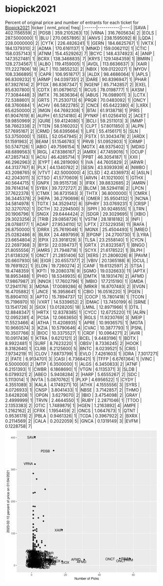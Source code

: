 # biopick2021
Percent of original price and number of entrants for each ticket for [Biopick2021](https://twitter.com/hashtag/Biopick2021)
|ticker |  nrml_price| freq|
|:------|-----------:|----:|
|SAVA   | 402.1156559|    2|
|PDSB   | 359.2105263|   13|
|VRNA   | 316.7605634|    2|
|EOLS   | 287.5000000|    1|
|BLU    | 270.0657895|    3|
|ANVS   | 238.1595092|    8|
|LQDA   | 228.0000000|    2|
|CYTK   | 226.4826241|    1|
|GERN   | 184.6625767|    1|
|VKTX   | 184.1379310|    2|
|ADMA   | 170.6161137|    1|
|MNKD   | 159.0062112|    1|
|CTIC   | 158.0357143|    1|
|ATNM   | 154.4529262|    7|
|BCYC   | 148.4374923|    4|
|ANIP   | 147.3527481|    1|
|BCRX   | 138.3468835|    7|
|KRYS   | 129.1484359|    1|
|BMRN   | 128.2734567|    1|
|ALBO   | 119.4159005|    1|
|AVDL   | 113.6636637|    3|
|XAIR   | 111.2227806|   18|
|ALT    | 110.3855232|    2|
|NBIX   | 109.0122027|    1|
|MYOV   | 108.3366895|    1|
|CAPR   | 106.9518717|    3|
|ALDX   |  98.4686064|    1|
|APLS   |  96.8309232|    1|
|ARMP   |  94.0397351|    2|
|DARE   |  90.8396947|    1|
|PHAR   |  87.3927614|    2|
|PTGX   |  86.8367347|    1|
|NGENF  |  85.7142857|    2|
|EXEL   |  85.6307800|    1|
|CDTX   |  81.0679612|    1|
|RCUS   |  78.0198777|    1|
|AXSM   |  77.3084448|    3|
|IMTX   |  76.3636364|    6|
|ABUS   |  76.0989011|    3|
|LCTX   |  72.5388601|    3|
|GRTS   |  71.2530713|    6|
|PRQR   |  70.0483092|    1|
|ONCY   |  68.3760684|    1|
|ACHV   |  66.5822785|    2|
|CNCE   |  65.6422380|    4|
|LXRX   |  65.6250000|    2|
|IMGN   |  64.7692308|    1|
|BTAI   |  61.9138718|    1|
|PIRS   |  61.9047619|    8|
|AUPH   |  61.5214180|    4|
|PYNKF  |  61.0256410|    2|
|ACET   |  59.9850969|    2|
|QURE   |  59.4124080|    1|
|BCLI   |  59.2511013|    3|
|IMMP   |  58.7662338|    2|
|YTEN   |  58.5160202|    1|
|CLPT   |  57.8011850|    3|
|ALPN   |  57.7695167|    2|
|CRMD   |  56.6395664|    1|
|LIFE   |  55.4156171|    5|
|SLN    |  53.3750000|    1|
|SEEL   |  52.0547945|    2|
|FSTX   |  51.3043478|    2|
|ARDX   |  51.1591963|    2|
|BEAM   |  51.1546783|    1|
|PRVB   |  51.0952903|    1|
|ORMP   |  50.5747126|    1|
|ABIO   |  49.7596154|    1|
|MGTX   |  48.9375402|    1|
|MDXG   |  48.6899563|    1|
|RIGL   |  47.8386167|    2|
|AMRX   |  47.7459016|    1|
|OCUP   |  47.2857143|    1|
|ACIU   |  46.4285714|    1|
|PPBT   |  46.3054187|    1|
|XXII   |  46.2962963|    2|
|EYPT   |  46.2819090|    1|
|IVA    |  44.7605829|    2|
|ARWR   |  44.3137767|    8|
|PLX    |  44.1340782|    2|
|SESN   |  43.9393939|    4|
|NWBO   |  43.2098765|    9|
|VTVT   |  42.5000000|    4|
|CLSD   |  42.4336973|    4|
|ASLN   |  42.2043011|    3|
|CTSO   |  41.5770609|    1|
|ARVN   |  41.1021000|    1|
|GTHX   |  40.5644715|    1|
|GNPX   |  39.9515738|    3|
|IFRX   |  39.8832685|    2|
|AMRN   |  39.7614314|    1|
|SYBX   |  39.7272727|    2|
|BLCM   |  38.5294118|    2|
|LPCN   |  37.7622378|    1|
|CTMX   |  36.8731563|    3|
|THTX   |  36.8000000|    1|
|CMRX   |  36.3445378|    2|
|HEPA   |  36.2790698|    6|
|OMER   |  35.9504132|    1|
|NCNA   |  34.5814978|    1|
|TGTX   |  34.3529412|    8|
|SPHRY  |  33.0769231|    1|
|CRSP   |  32.3270702|    1|
|DCTH   |  32.2294500|    3|
|SPPI   |  30.9248555|    1|
|LTRN   |  30.1906796|    1|
|SNGX   |  29.6444424|    2|
|SDGR   |  29.3029695|    1|
|XBIO   |  29.3023256|    2|
|TRIB   |  29.0858726|    1|
|VSTM   |  28.1818182|    3|
|INFI   |  28.0788177|    1|
|ADAP   |  27.9534110|   12|
|LPTX   |  27.5229358|   11|
|RAFA   |  26.8750000|    1|
|DRRX   |  25.7619048|    1|
|MGNX   |  25.4504493|    1|
|MREO   |  25.0282486|    8|
|BLRX   |  24.4897959|    3|
|EPGNF  |  24.2700730|    1|
|LYRA   |  23.6654804|    2|
|EPIX   |  23.3918129|    3|
|TLSA   |  23.2558140|    1|
|CYCN   |  22.2697368|    3|
|BYSI   |  22.0394737|    1|
|GRTX   |  21.8323587|    1|
|BNGO   |  21.8055556|    7|
|AMRS   |  21.7948718|    1|
|SCYX   |  21.6178522|    1|
|BLPH   |  21.6138329|    1|
|ONCT   |  21.2851406|   52|
|XERS   |  21.2806026|    8|
|PAVM   |  20.6607930|   58|
|EIGR   |  20.6557377|    2|
|VBIV   |  20.1365188|    8|
|OCUL   |  19.7691922|    1|
|ELDN   |  19.7260274|    2|
|CANF   |  19.6132597|    2|
|STSA   |  19.4748359|    1|
|KPTI   |  19.2080378|    9|
|SGMO   |  19.0326633|   11|
|APTX   |  18.8953488|    1|
|PHIO   |  18.5349935|    6|
|DMTK   |  18.1931476|    2|
|AFMD   |  17.9867987|   31|
|NNOX   |  17.7602796|    1|
|MBIO   |  17.7215190|    1|
|GMDA   |  17.2941176|    3|
|MDNA   |  17.0089286|    6|
|MRKR   |  16.8707483|    2|
|EVGN   |  16.4705882|    1|
|JNCE   |  16.3958641|    1|
|CBIO   |  16.0516220|    1|
|PGEN   |  15.8904110|    3|
|APTO   |  15.7894737|   12|
|COCP   |  15.7801418|    1|
|TCON   |  15.7196970|   10|
|VXRT   |  14.5339652|    2|
|DMAC   |  13.7450199|    6|
|SRNE   |  13.1541726|    3|
|SIOX   |  13.0128205|   18|
|LMNL   |  12.8971966|    1|
|DTIL   |  12.8848347|    1|
|HRTX   |  12.8378385|    1|
|CYCC   |  12.6725220|   11|
|ALRN   |  12.0952381|    4|
|PCSA   |  12.0663650|    1|
|RGLS   |  11.9230769|    3|
|MEIP   |  11.5523466|    4|
|ATHA   |  11.4208935|    1|
|APRE   |  10.9936575|    1|
|MGTA   |  10.9660574|    3|
|KZIA   |  10.5790646|    4|
|CVAC   |  10.3877793|    1|
|PSNL   |  10.3507766|    3|
|BIOC   |  10.3375527|    1|
|CRDF   |  10.0964271|    2|
|AVIR   |  10.0917436|    1|
|KTRA   |   9.6212121|    2|
|BCEL   |   9.4483196|    1|
|BDTX   |   8.9922481|    1|
|SURF   |   8.7623220|    1|
|OBSV   |   8.7336245|    2|
|HOOK   |   8.3182640|    1|
|CLRB   |   8.2125600|    5|
|BNTC   |   8.0239521|    5|
|CRIS   |   7.9734219|   11|
|CLOV   |   7.6873799|    1|
|EVLO   |   7.4261603|    1|
|IDRA   |   7.3017271|    2|
|FATE   |   6.9134701|    3|
|CASI   |   6.7368421|    1|
|TFFP   |   6.6761364|    1|
|VINC   |   6.5000000|    2|
|MTP    |   6.3500000|    1|
|ALGS   |   6.3450833|    2|
|ATNF   |   6.2151393|    1|
|CWBR   |   6.1868690|    1|
|VTGN   |   6.1135371|    3|
|SLDB   |   6.0799321|    2|
|ABEO   |   5.9408284|    2|
|HARP   |   5.6555267|    2|
|SDC    |   5.1113014|    1|
|NVTA   |   5.0870762|    1|
|PLXP   |   4.6956522|    1|
|CYDY   |   4.3551089|    3|
|KALA   |   4.1749271|   10|
|ATHX   |   4.1555556|    3|
|SYRS   |   4.0726933|    1|
|CNSP   |   3.8041433|    1|
|NBSE   |   3.7142857|    2|
|THMO   |   3.6428208|    1|
|OPGN   |   3.6279070|    2|
|IBIO   |   3.4754098|    2|
|GRAY   |   2.4999999|    1|
|TRVN   |   2.4644550|    1|
|RUBY   |   2.2871046|    1|
|TTOO   |   2.1353383|    2|
|OTIC   |   1.7489879|    1|
|HGEN   |   1.2163892|    4|
|AMPE   |   1.2162162|    2|
|CFRX   |   1.1954459|    2|
|ONCS   |   1.0647673|    1|
|QTNT   |   0.9536178|    2|
|PBLA   |   0.9461326|    1|
|TCDA   |   0.3967922|    2|
|BXRX   |   0.2114569|    2|
|CALA   |   0.2022059|    5|
|GNCA   |   0.1319149|    3|
|EVFM   |   0.1228758|    7|
![retvspicks](biopicks.png?raw=true)

